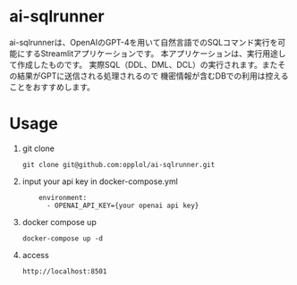# ai-sqlrunner
ai-sqlrunnerは、OpenAIのGPT-4を用いて自然言語でのSQLコマンド実行を可能にするStreamlitアプリケーションです。
本アプリケーションは、実行用途して作成したものです。
実際SQL（DDL、DML、DCL）の実行されます。またその結果がGPTに送信される処理されるので
機密情報が含むDBでの利用は控えることをおすすめします。

# Usage
1. git clone
    ```
    git clone git@github.com:opplol/ai-sqlrunner.git
    ```
2. input your api key in docker-compose.yml
    ```
        environment:
          - OPENAI_API_KEY={your openai api key}
    ```
3. docker compose up
    ```
    docker-compose up -d
    ```
4. access
    ```
    http://localhost:8501
    ```

